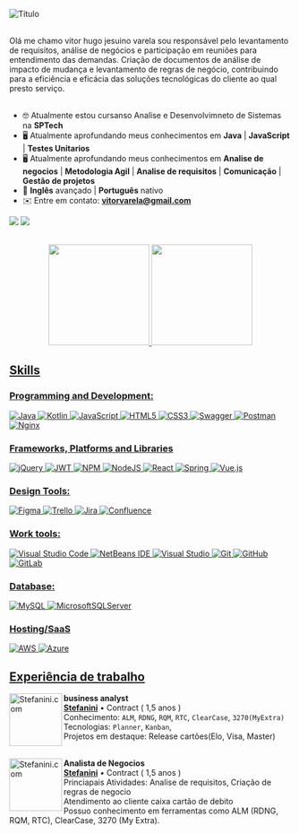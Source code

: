 ![Título](https://github.com/lessamatheuss01/lessamatheuss01/assets/111442428/4c53cff9-231a-4967-b376-d86b7f70e421)
<br></br>

<section align="left">
Olá me chamo vitor hugo jesuino varela sou responsável pelo levantamento de requisitos, análise de negócios e participação em reuniões para entendimento das demandas.
Criação de documentos de análise de impacto de mudança e levantamento de regras de negócio, contribuindo para a eficiência e
eficácia das soluções tecnológicas do cliente ao qual presto serviço.<br> <br>
 
 - :nerd_face: Atualmente estou cursanso Analise e Desenvolvimneto de Sistemas na **SPTech**
 - :desktop_computer: Atualmente aprofundando meus conhecimentos em **Java** | **JavaScript** | **Testes Unitarios**
 - :desktop_computer: Atualmente aprofundando meus conhecimentos em **Analise de negocios** | **Metodologia Agil** | **Analise de requisitos** | **Comunicação** | **Gestão de projetos**
 - :open_book: **Inglês** avançado | **Português** nativo
 - ✉️ Entre em contato: **vitorvarela@gmail.com**
 
 <a href="https://www.linkedin.com/in/vitor-varela/" target="_blank"><img src="https://img.shields.io/badge/-LinkedIn-%230077B5?style=for-the-badge&logo=linkedin&logoColor=white" target="_blank"></a>
 <a href="mailto:vitorvarela@gmail.com"><img src="https://img.shields.io/badge/-Gmail-D14836?style=for-the-badge&logo=gmail&logoColor=white" target="_blank"></a>
 
</section>
<br>
 <div align="center">
   <a href="https://github.com/VitorhugoSpG">
   <img height="180em" src="https://github-readme-stats.vercel.app/api?username=VitorhugoSpG&show_icons=true&theme=radical&include_all_commits=true&count_private=true"/>
   <img height="180em" src="https://github-readme-stats.vercel.app/api/top-langs/?username=VitorhugoSpG&layout=compact&langs_count=6&theme=tokyonight"/>
</div>

## Skills

### Programming and Development:
![Java](https://img.shields.io/badge/java-%23ED8B00.svg?style=for-the-badge&logo=openjdk&logoColor=white)
![Kotlin](https://img.shields.io/badge/kotlin-%237F52FF.svg?style=for-the-badge&logo=kotlin&logoColor=white)
![JavaScript](https://img.shields.io/badge/javascript-%23323330.svg?style=for-the-badge&logo=javascript&logoColor=%23F7DF1E)
![HTML5](https://img.shields.io/badge/html5-%23E34F26.svg?style=for-the-badge&logo=html5&logoColor=white)
![CSS3](https://img.shields.io/badge/css3-%231572B6.svg?style=for-the-badge&logo=css3&logoColor=white)
![Swagger](https://img.shields.io/badge/-Swagger-%23Clojure?style=for-the-badge&logo=swagger&logoColor=white)
![Postman](https://img.shields.io/badge/Postman-FF6C37?style=for-the-badge&logo=postman&logoColor=white)
![Nginx](https://img.shields.io/badge/nginx-%23009639.svg?style=for-the-badge&logo=nginx&logoColor=white)

### Frameworks, Platforms and Libraries
![jQuery](https://img.shields.io/badge/jquery-%230769AD.svg?style=for-the-badge&logo=jquery&logoColor=white)
![JWT](https://img.shields.io/badge/JWT-black?style=for-the-badge&logo=JSON%20web%20tokens)
![NPM](https://img.shields.io/badge/NPM-%23CB3837.svg?style=for-the-badge&logo=npm&logoColor=white)
![NodeJS](https://img.shields.io/badge/node.js-6DA55F?style=for-the-badge&logo=node.js&logoColor=white)
![React](https://img.shields.io/badge/react-%2320232a.svg?style=for-the-badge&logo=react&logoColor=%2361DAFB)
![Spring](https://img.shields.io/badge/spring-%236DB33F.svg?style=for-the-badge&logo=spring&logoColor=white)
![Vue.js](https://img.shields.io/badge/vuejs-%2335495e.svg?style=for-the-badge&logo=vuedotjs&logoColor=%234FC08D)
### Design Tools:
![Figma](https://img.shields.io/badge/figma-%23F24E1E.svg?style=for-the-badge&logo=figma&logoColor=white)
![Trello](https://img.shields.io/badge/Trello-%23026AA7.svg?style=for-the-badge&logo=Trello&logoColor=white)
![Jira](https://img.shields.io/badge/jira-%230A0FFF.svg?style=for-the-badge&logo=jira&logoColor=white)
![Confluence](https://img.shields.io/badge/confluence-%23172BF4.svg?style=for-the-badge&logo=confluence&logoColor=white)

### Work tools:
![Visual Studio Code](https://img.shields.io/badge/Visual%20Studio%20Code-0078d7.svg?style=for-the-badge&logo=visual-studio-code&logoColor=white)
![NetBeans IDE](https://img.shields.io/badge/NetBeans_IDE-1B6AC6.svg?style=for-the-badge&logo=apache-netbeans-ide&logoColor=white)
![Visual Studio](https://img.shields.io/badge/Visual%20Studio-5C2D91.svg?style=for-the-badge&logo=visual-studio&logoColor=white)
![Git](https://img.shields.io/badge/git-%23F05033.svg?style=for-the-badge&logo=git&logoColor=white)
![GitHub](https://img.shields.io/badge/github-%23121011.svg?style=for-the-badge&logo=github&logoColor=white)
![GitLab](https://img.shields.io/badge/gitlab-%23181717.svg?style=for-the-badge&logo=gitlab&logoColor=white)

### Database:
![MySQL](https://img.shields.io/badge/mysql-4479A1.svg?style=for-the-badge&logo=mysql&logoColor=white)
![MicrosoftSQLServer](https://img.shields.io/badge/Microsoft%20SQL%20Server-CC2927?style=for-the-badge&logo=microsoft%20sql%20server&logoColor=white)

### Hosting/SaaS
![AWS](https://img.shields.io/badge/AWS-%23FF9900.svg?style=for-the-badge&logo=amazon-aws&logoColor=white)
![Azure](https://img.shields.io/badge/azure-%230072C6.svg?style=for-the-badge&logo=microsoftazure&logoColor=white)
<br>

## Experiência de trabalho
[<img align="left" height="94px" width="94px" alt="Stefanini.com" src="https://ebdicorp.com.br/wp-content/uploads/2020/02/STEFANINI-GROUP-LOGO.png"/>](https://stefanini.com/)

**business analyst** \
[**Stefanini**](https://stefanini.com/) • Contract ( 1,5 anos ) \
Conhecimento: `ALM`, `RDNG`, `RQM`, `RTC`, `ClearCase`, `3270(MyExtra)` \
Tecnologias: `Planner`, `Kanban`, \
Projetos em destaque: Release cartões(Elo, Visa, Master)
<br/>
<br/>

[<img align="left" height="94px" width="94px" alt="Stefanini.com" src="https://ebdicorp.com.br/wp-content/uploads/2020/02/STEFANINI-GROUP-LOGO.png"/>](https://stefanini.com/)

**Analista de Negocios** \
[**Stefanini**](https://stefanini.com/) • Contract ( 1,5 anos ) \
Princiapais Atividades: 
Analise de requisitos, Criação de regras de negocio \
Atendimento ao cliente caixa cartão de debito \
Possuo conhecimento em ferramentas como ALM (RDNG, RQM, RTC),
ClearCase, 3270 (My Extra). \
<br/>
<br/>
